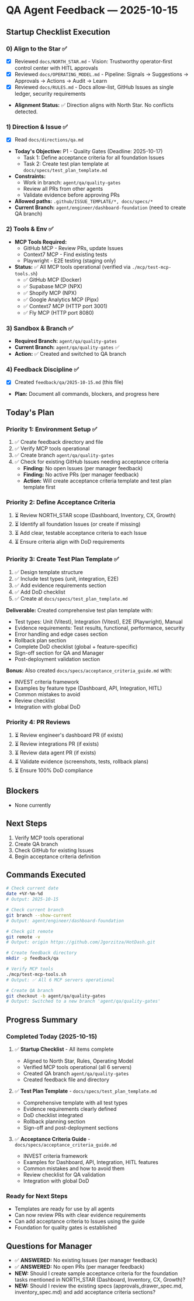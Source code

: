 # QA Agent Feedback — 2025-10-15

## Startup Checklist Execution

### 0) Align to the Star ✅
- [x] Reviewed `docs/NORTH_STAR.md` - Vision: Trustworthy operator-first control center with HITL approvals
- [x] Reviewed `docs/OPERATING_MODEL.md` - Pipeline: Signals → Suggestions → Approvals → Actions → Audit → Learn
- [x] Reviewed `docs/RULES.md` - Docs allow-list, GitHub Issues as single ledger, security requirements
- **Alignment Status:** ✅ Direction aligns with North Star. No conflicts detected.

### 1) Direction & Issue ✅
- [x] Read `docs/directions/qa.md`
- **Today's Objective:** P1 - Quality Gates (Deadline: 2025-10-17)
  - Task 1: Define acceptance criteria for all foundation Issues
  - Task 2: Create test plan template at `docs/specs/test_plan_template.md`
- **Constraints:**
  - Work in branch: `agent/qa/quality-gates`
  - Review all PRs from other agents
  - Validate evidence before approving PRs
- **Allowed paths:** `.github/ISSUE_TEMPLATE/*, docs/specs/*`
- **Current Branch:** `agent/engineer/dashboard-foundation` (need to create QA branch)

### 2) Tools & Env ✅
- **MCP Tools Required:**
  - GitHub MCP - Review PRs, update Issues
  - Context7 MCP - Find existing tests
  - Playwright - E2E testing (staging only)
- **Status:** ✅ All MCP tools operational (verified via `./mcp/test-mcp-tools.sh`)
  - ✅ GitHub MCP (Docker)
  - ✅ Supabase MCP (NPX)
  - ✅ Shopify MCP (NPX)
  - ✅ Google Analytics MCP (Pipx)
  - ✅ Context7 MCP (HTTP port 3001)
  - ✅ Fly MCP (HTTP port 8080)

### 3) Sandbox & Branch ✅
- **Required Branch:** `agent/qa/quality-gates`
- **Current Branch:** `agent/qa/quality-gates` ✅
- **Action:** ✅ Created and switched to QA branch

### 4) Feedback Discipline ✅
- [x] Created `feedback/qa/2025-10-15.md` (this file)
- **Plan:** Document all commands, blockers, and progress here

## Today's Plan

### Priority 1: Environment Setup ✅
1. ✅ Create feedback directory and file
2. ✅ Verify MCP tools operational
3. ✅ Create branch `agent/qa/quality-gates`
4. ✅ Check for existing GitHub Issues needing acceptance criteria
   - **Finding:** No open Issues (per manager feedback)
   - **Finding:** No active PRs (per manager feedback)
   - **Action:** Will create acceptance criteria template and test plan template first

### Priority 2: Define Acceptance Criteria
1. ⏳ Review NORTH_STAR scope (Dashboard, Inventory, CX, Growth)
2. ⏳ Identify all foundation Issues (or create if missing)
3. ⏳ Add clear, testable acceptance criteria to each Issue
4. ⏳ Ensure criteria align with DoD requirements

### Priority 3: Create Test Plan Template ✅
1. ✅ Design template structure
2. ✅ Include test types (unit, integration, E2E)
3. ✅ Add evidence requirements section
4. ✅ Add DoD checklist
5. ✅ Create at `docs/specs/test_plan_template.md`

**Deliverable:** Created comprehensive test plan template with:
- Test types: Unit (Vitest), Integration (Vitest), E2E (Playwright), Manual
- Evidence requirements: Test results, functional, performance, security
- Error handling and edge cases section
- Rollback plan section
- Complete DoD checklist (global + feature-specific)
- Sign-off section for QA and Manager
- Post-deployment validation section

**Bonus:** Also created `docs/specs/acceptance_criteria_guide.md` with:
- INVEST criteria framework
- Examples by feature type (Dashboard, API, Integration, HITL)
- Common mistakes to avoid
- Review checklist
- Integration with global DoD

### Priority 4: PR Reviews
1. ⏳ Review engineer's dashboard PR (if exists)
2. ⏳ Review integrations PR (if exists)
3. ⏳ Review data agent PR (if exists)
4. ⏳ Validate evidence (screenshots, tests, rollback plans)
5. ⏳ Ensure 100% DoD compliance

## Blockers
- None currently

## Next Steps
1. Verify MCP tools operational
2. Create QA branch
3. Check GitHub for existing Issues
4. Begin acceptance criteria definition

## Commands Executed
```bash
# Check current date
date +%Y-%m-%d
# Output: 2025-10-15

# Check current branch
git branch --show-current
# Output: agent/engineer/dashboard-foundation

# Check git remote
git remote -v
# Output: origin https://github.com/Jgorzitza/HotDash.git

# Create feedback directory
mkdir -p feedback/qa

# Verify MCP tools
./mcp/test-mcp-tools.sh
# Output: ✅ All 6 MCP servers operational

# Create QA branch
git checkout -b agent/qa/quality-gates
# Output: Switched to a new branch 'agent/qa/quality-gates'
```

## Progress Summary

### Completed Today (2025-10-15)
1. ✅ **Startup Checklist** - All items complete
   - Aligned to North Star, Rules, Operating Model
   - Verified MCP tools operational (all 6 servers)
   - Created QA branch `agent/qa/quality-gates`
   - Created feedback file and directory

2. ✅ **Test Plan Template** - `docs/specs/test_plan_template.md`
   - Comprehensive template with all test types
   - Evidence requirements clearly defined
   - DoD checklist integrated
   - Rollback planning section
   - Sign-off and post-deployment sections

3. ✅ **Acceptance Criteria Guide** - `docs/specs/acceptance_criteria_guide.md`
   - INVEST criteria framework
   - Examples for Dashboard, API, Integration, HITL features
   - Common mistakes and how to avoid them
   - Review checklist for QA validation
   - Integration with global DoD

### Ready for Next Steps
- Templates are ready for use by all agents
- Can now review PRs with clear evidence requirements
- Can add acceptance criteria to Issues using the guide
- Foundation for quality gates is established

## Questions for Manager
- ✅ **ANSWERED:** No existing Issues (per manager feedback)
- ✅ **ANSWERED:** No open PRs (per manager feedback)
- **NEW:** Should I create sample acceptance criteria for the foundation tasks mentioned in NORTH_STAR (Dashboard, Inventory, CX, Growth)?
- **NEW:** Should I review the existing specs (approvals_drawer_spec.md, inventory_spec.md) and add acceptance criteria sections?

